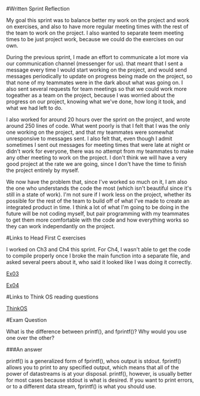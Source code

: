 #Written Sprint Reflection

My goal this sprint was to balance better my work on the project and work on exercises, and also to have more regular meeting times with the rest of the team to work on the project. I also wanted to separate teem meeting times to be just project work, because we could do the exercises on our own. 

During the previous sprint, I made an effort to communicate a lot more via our communication channel (messenger for us). that meant that I sent a message every time I would start working on the project, and would send messages periodically to update on progress being made on the project, so that none of my teammates were in the dark about what was going on. I also sent several requests for team meetings so that we could work more togeather as a team on the project, because I was worried about the progress on our project, knowing what we've done, how long it took, and what we had left to do. 

I also worked for around 20 hours over the sprint on the project, and wrote around 250 lines of code. What went poorly is that I felt that I was the only one working on the project, and that my teammates were somewhat unresponsive to messages sent. I also felt that, even though I admit sometimes I sent out messages for meeting times that were late at night or didn't work for everyone, there was no attempt from my teammates to make any other meeting to work on the project. I don't think we will have a very good project at the rate we are going, since I don't have the time to finish the project entirely by myself.

We now have the problem that, since I've worked so much on it, I am also the one who understands the code the most (which isn't beautiful since it's still in a state of work). I'm not sure if I work less on the project, whether its possible for the rest of the team to build off of what I've made to create an integrated product in time. I think a lot of what I'm going to be doing in the future will be not coding myself, but pair programming with my teammates to get them more comfortable with the code and how everything works so they can work independantly on the project.


#Links to Head First C exercises

I worked on Ch3 and Ch4 this sprint. For Ch4, I wasn't able to get the code to compile properly once I broke the main function into a separate file, and asked several peers about it, who said it looked like I was doing it correctly.

[Ex03](https://github.com/maxschommer/ExercisesInC/tree/master/exercises/ex03)

[Ex04](https://github.com/maxschommer/ExercisesInC/tree/master/exercises/ex04)

#Links to Think OS reading questions

[ThinkOS](https://github.com/maxschommer/ExercisesInC/blob/master/reading_questions/thinkos.md)

#Exam Question

What is the difference between printf(), and fprintf()? Why would you use one over the other?

###An answer

printf() is a generalized form of fprintf(), whos output is stdout. fprintf() allows you to print to any specified output, which means that all of the power of datastreams is at your disposal. printf(), however, is usually better for most cases because stdout is what is desired. If you want to print errors, or to a different data stream, fprintf() is what you should use. 

